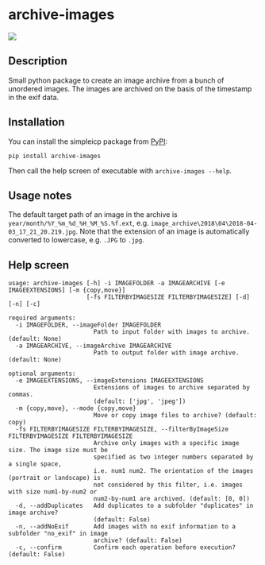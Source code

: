 # archive-images

[![](https://img.shields.io/pypi/v/archive-images)](https://pypi.org/project/archive-images)

## Description

Small python package to create an image archive from a bunch of unordered images. The images are archived on the basis of the timestamp in the exif data.

## Installation

You can install the simpleicp package from [PyPI](https://pypi.org/project/archive-images/):

```
pip install archive-images
```

Then call the help screen of executable with `archive-images --help`.

## Usage notes

The default target path of an image in the archive is `year/month/%Y_%m_%d_%H_%M_%S.%f.ext`, e.g. `image_archive\2018\04\2018-04-03_17_21_20.219.jpg`. Note that the extension of an image is automatically converted to lowercase, e.g. ``.JPG`` to ``.jpg``.

## Help screen

<!-- Manual formatting needed in order to not exceed 100 char -->

```
usage: archive-images [-h] -i IMAGEFOLDER -a IMAGEARCHIVE [-e IMAGEEXTENSIONS] [-m {copy,move}]
                      [-fs FILTERBYIMAGESIZE FILTERBYIMAGESIZE] [-d] [-n] [-c]

required arguments:
  -i IMAGEFOLDER, --imageFolder IMAGEFOLDER
                        Path to input folder with images to archive. (default: None)
  -a IMAGEARCHIVE, --imageArchive IMAGEARCHIVE
                        Path to output folder with image archive. (default: None)

optional arguments:
  -e IMAGEEXTENSIONS, --imageExtensions IMAGEEXTENSIONS
                        Extensions of images to archive separated by commas.
                        (default: ['jpg', 'jpeg'])
  -m {copy,move}, --mode {copy,move}
                        Move or copy image files to archive? (default: copy)
  -fs FILTERBYIMAGESIZE FILTERBYIMAGESIZE, --filterByImageSize FILTERBYIMAGESIZE FILTERBYIMAGESIZE
                        Archive only images with a specific image size. The image size must be
                        specified as two integer numbers separated by a single space,
                        i.e. num1 num2. The orientation of the images (portrait or landscape) is
                        not considered by this filter, i.e. images with size num1-by-num2 or
                        num2-by-num1 are archived. (default: [0, 0])
  -d, --addDuplicates   Add duplicates to a subfolder "duplicates" in image archive?
                        (default: False)
  -n, --addNoExif       Add images with no exif information to a subfolder "no_exif" in image
                        archive? (default: False)
  -c, --confirm         Confirm each operation before execution? (default: False)
```